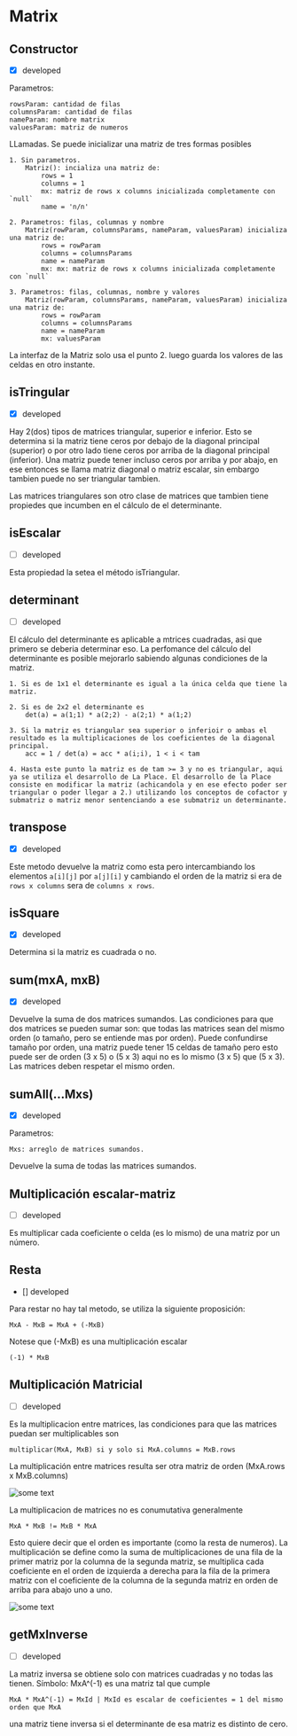 # Matrix

## Constructor

- [x] developed

Parametros:

    rowsParam: cantidad de filas
    columnsParam: cantidad de filas
    nameParam: nombre matrix
    valuesParam: matriz de numeros

LLamadas. Se puede inicializar una matriz de tres formas posibles

    1. Sin parametros.
        Matriz(): incializa una matriz de:
            rows = 1
            columns = 1
            mx: matriz de rows x columns inicializada completamente con `null`
            name = 'n/n'

    2. Parametros: filas, columnas y nombre
        Matriz(rowParam, columnsParams, nameParam, valuesParam) inicializa una matriz de:
            rows = rowParam
            columns = columnsParams
            name = nameParam
            mx: mx: matriz de rows x columns inicializada completamente con `null`

    3. Parametros: filas, columnas, nombre y valores
        Matriz(rowParam, columnsParams, nameParam, valuesParam) inicializa una matriz de:
            rows = rowParam
            columns = columnsParams
            name = nameParam
            mx: valuesParam

La interfaz de la Matriz solo usa el punto 2. luego guarda los valores de las celdas en otro instante.

## isTringular

- [x] developed

Hay 2(dos) tipos de matrices triangular, superior e inferior. Esto se determina si la matriz tiene ceros por debajo de la diagonal principal (superior) o por otro lado tiene ceros por arriba de la diagonal principal (inferior). Una matriz puede tener incluso ceros por arriba y por abajo, en ese entonces se llama matriz diagonal o matriz escalar, sin embargo tambien puede no ser triangular tambien.

Las matrices triangulares son otro clase de matrices que tambien tiene propiedes que incumben en el cálculo de el determinante.

## isEscalar

- [ ] developed

Esta propiedad la setea el método isTriangular.

## determinant

- [ ] developed

El cálculo del determinante es aplicable a mtrices cuadradas, asi que primero se deberia determinar eso.
La perfomance del cálculo del determinante es posible mejorarlo sabiendo algunas condiciones de la matriz.

    1. Si es de 1x1 el determinante es igual a la única celda que tiene la matriz.

    2. Si es de 2x2 el determinante es
        det(a) = a(1;1) * a(2;2) - a(2;1) * a(1;2)

    3. Si la matriz es triangular sea superior o inferioir o ambas el resultado es la multiplicaciones de los coeficientes de la diagonal principal.
        acc = 1 / det(a) = acc * a(i;i), 1 < i < tam

    4. Hasta este punto la matriz es de tam >= 3 y no es triangular, aqui ya se utiliza el desarrollo de La Place. El desarrollo de la Place consiste en modificar la matriz (achicandola y en ese efecto poder ser triangular o poder llegar a 2.) utilizando los conceptos de cofactor y submatriz o matriz menor sentenciando a ese submatriz un determinante.

## transpose

- [x] developed

Este metodo devuelve la matriz como esta pero intercambiando los elementos `a[i][j]` por `a[j][i]` y cambiando el orden de la matriz si era de `rows x columns` sera de `columns x rows`.

## isSquare

- [x] developed

Determina si la matriz es cuadrada o no.

## sum(mxA, mxB)

- [x] developed

Devuelve la suma de dos matrices sumandos.
Las condiciones para que dos matrices se pueden sumar son:
que todas las matrices sean del mismo orden (o tamaño, pero se entiende mas por orden). Puede confundirse tamaño por orden, una matriz puede tener 15 celdas de tamaño pero esto puede ser de orden (3 x 5) o (5 x 3) aqui no es lo mismo (3 x 5) que (5 x 3). Las matrices deben respetar el mismo orden.

## sumAll(...Mxs)

- [x] developed

Parametros:

    Mxs: arreglo de matrices sumandos.

Devuelve la suma de todas las matrices sumandos.

## Multiplicación escalar-matriz

- [ ] developed

Es multiplicar cada coeficiente o celda (es lo mismo) de una matriz por un número.

## Resta

- [] developed

Para restar no hay tal metodo, se utiliza la siguiente proposición:

    MxA - MxB = MxA + (-MxB)

Notese que (-MxB) es una multiplicación escalar

    (-1) * MxB

## Multiplicación Matricial

- [ ] developed

Es la multiplicacion entre matrices, las condiciones para que las matrices puedan ser multiplicables son

    multiplicar(MxA, MxB) si y solo si MxA.columns = MxB.rows

La multiplicación entre matrices resulta ser otra matriz de orden (MxA.rows x MxB.columns)

![some text](https://jeremiascuello.000webhostapp.com/CDN/calculadora-de-objetos/multiplicacionMatricial.png)

La multiplicacion de matrices no es conumutativa generalmente

    MxA * MxB != MxB * MxA

Esto quiere decir que el orden es importante (como la resta de numeros). La multiplicación se define como la suma de multiplicaciones de una fila de la primer matriz por la columna de la segunda matriz, se multiplica cada coeficiente en el orden de izquierda a derecha para la fila de la primera matriz con el coeficiente de la columna de la segunda matriz en orden de arriba para abajo uno a uno.

![some text](https://jeremiascuello.000webhostapp.com/CDN/calculadora-de-objetos/multiplicacionMatricialDefinicion.png)

## getMxInverse

- [ ] developed

La matriz inversa se obtiene solo con matrices cuadradas y no todas las tienen. Símbolo: MxA^(-1) es una matriz tal que cumple

    MxA * MxA^(-1) = MxId | MxId es escalar de coeficientes = 1 del mismo orden que MxA

una matriz tiene inversa si el determinante de esa matriz es distinto de cero.

